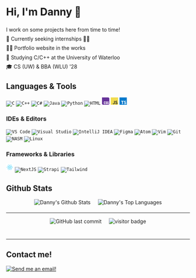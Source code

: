 # Hi, I'm Danny 👋

<div align="left" style="line-height: 1.8; margin-bottom: 20px;">
  I work on some projects here from time to time!<br>
  💼 Currently seeking internships 🤞🙏<br>
  🧑‍💻 Portfolio website in the works<br>
  📖 Studying C/C++ at the University of Waterloo<br>
  🎓 CS (UW) & BBA (WLU) '28
</div>

## Languages & Tools

<code><img height="20" alt="C" src="https://upload.wikimedia.org/wikipedia/commons/thumb/1/18/C_Programming_Language.svg/695px-C_Programming_Language.svg.png"></code>
<code><img height="20" alt="C++" src="https://isocpp.org/assets/images/cpp_logo.png"></code>
<code><img height="20" alt="C#" src="https://upload.wikimedia.org/wikipedia/commons/thumb/b/bd/Logo_C_sharp.svg/910px-Logo_C_sharp.svg.png"></code>
<code><img height="20" alt="Java" src="https://upload.wikimedia.org/wikipedia/en/thumb/3/30/Java_programming_language_logo.svg/1200px-Java_programming_language_logo.svg.png"></code>
<code><img height="20" alt="Python" src="https://upload.wikimedia.org/wikipedia/commons/thumb/c/c3/Python-logo-notext.svg/640px-Python-logo-notext.svg.png"></code>
<code><img height="20" alt="HTML" src="https://upload.wikimedia.org/wikipedia/commons/thumb/6/61/HTML5_logo_and_wordmark.svg/1200px-HTML5_logo_and_wordmark.svg.png"></code>
<code><img height="20" alt="CSS" src="https://raw.githubusercontent.com/github/explore/6c6508f34230f0ac0d49e847a326429eefbfc030/topics/css/css.png"></code>
<code><img height="20" alt="JavaScript" src="https://raw.githubusercontent.com/github/explore/80688e429a7d4ef2fca1e82350fe8e3517d3494d/topics/javascript/javascript.png"></code>
<code><img height="20" alt="TypeScript" src="https://raw.githubusercontent.com/github/explore/80688e429a7d4ef2fca1e82350fe8e3517d3494d/topics/typescript/typescript.png"></code>

### IDEs & Editors

<code><img height="20" alt="VS Code" src="https://upload.wikimedia.org/wikipedia/commons/thumb/9/9a/Visual_Studio_Code_1.35_icon.svg/2048px-Visual_Studio_Code_1.35_icon.svg.png"></code>
<code><img height="20" alt="Visual Studio" src="https://upload.wikimedia.org/wikipedia/commons/thumb/2/2c/Visual_Studio_Icon_2022.svg/1200px-Visual_Studio_Icon_2022.svg.png"></code>
<code><img height="20" alt="IntelliJ IDEA" src="https://upload.wikimedia.org/wikipedia/commons/thumb/9/9c/IntelliJ_IDEA_Icon.svg/1024px-IntelliJ_IDEA_Icon.svg.png"></code>
<code><img height="20" alt="Figma" src="https://upload.wikimedia.org/wikipedia/commons/thumb/3/33/Figma-logo.svg/1200px-Figma-logo.svg.png"></code>
<code><img height="20" alt="Atom" src="https://raw.githubusercontent.com/zeke/atom-icon/master/old-icon/2.png"></code>
<code><img height="20" alt="Vim" src="https://upload.wikimedia.org/wikipedia/commons/thumb/9/9f/Vimlogo.svg/1022px-Vimlogo.svg.png"></code>
<code><img height="20" alt="Git" src="https://git-scm.com/images/logos/downloads/Git-Icon-1788C.png"></code>
<code><img height="20" alt="NASM" src="https://www.herminos.site/_next/static/media/NASM.60abf161.svg"></code>
<code><img height="20" alt="Linux" src="https://upload.wikimedia.org/wikipedia/commons/thumb/3/35/Tux.svg/1200px-Tux.svg.png"></code>

### Frameworks & Libraries

<code><img height="20" alt="React" src="https://raw.githubusercontent.com/github/explore/80688e429a7d4ef2fca1e82350fe8e3517d3494d/topics/react/react.png"></code>
<code><img height="20" alt="NextJS" src="https://www.datocms-assets.com/98835/1684410508-image-7.png"></code>
<code><img height="20" alt="Strapi" src="https://images.spr.so/cdn-cgi/imagedelivery/j42No7y-dcokJuNgXeA0ig/32f3a89c-99c4-466f-8536-dd75f65fa320/Strapi-Monogram/w=256,quality=90,fit=scale-down"></code>
<code><img height="20" alt="Tailwind" src="https://upload.wikimedia.org/wikipedia/commons/thumb/d/d5/Tailwind_CSS_Logo.svg/2560px-Tailwind_CSS_Logo.svg.png"></code>

## Github Stats

<div align="center" style="display: flex; justify-content: center; align-items: center; gap: 20px; flex-wrap: wrap; margin-bottom: 20px;">
  <img alt="Danny's Github Stats" src="https://github-readme-stats.vercel.app/api?username=Danh295&show_icons=true&hide_border=true&bg_color=020122&title_color=48AF40&text_color=C3C3C3&icon_color=4ABB41&border_radius=30" />
  <img alt="Danny's Top Languages" src="https://github-readme-stats.vercel.app/api/top-langs/?username=Danh295&show_icons=true&hide_border=true&bg_color=020122&title_color=48AF40&text_color=C3C3C3&icon_color=4ABB41&border_radius=30&layout=compact&langs_count=10" />
</div>

---

<div align="center" style="display: flex; justify-content: center; align-items: center; gap: 20px; flex-wrap: wrap; margin-bottom: 40px;">
  <img src="https://img.shields.io/github/last-commit/Danh295/Danh295" alt="GitHub last commit"/>
  <img src="https://komarev.com/ghpvc/?username=Danh295&color=4ABB41" alt="visitor badge"/>
</div>

---

## Contact me!

<div align="left">
  <a href="mailto:hudanny295@gmail.com/"><img alt="Send me an email!" width="120px" src="https://ssl.gstatic.com/ui/v1/icons/mail/rfr/logo_gmail_lockup_dark_1x_r2.png" /></a>
</div>
